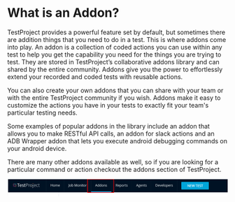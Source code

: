 # What is an Addon?

TestProject provides a powerful feature set by default, but sometimes there are addition things that you need to do in a test. This is where addons come into play. An addon is a collection of coded actions you can use within any test to help you get the capability you need for the things you are trying to test. They are stored in TestProject’s collaborative addons library and can shared by the entire community. Addons give you the power to effortlessly extend your recorded and coded tests with reusable actions.

You can also create your own addons that you can share with your team or with the entire TestProject community if you wish. Addons make it easy to customize the actions you have in your tests to exactly fit your team's particular testing needs. 

Some examples of popular addons in the library include an addon that allows you to make RESTful API calls, an addon for slack actions and an ADB Wrapper addon that lets you execute android debugging commands on your android device.

There are many other addons available as well, so if you are looking for a particular command or action checkout the addons section of TestProject.

![Addons Menu](../.gitbook/assets/image%20%28226%29.png)

